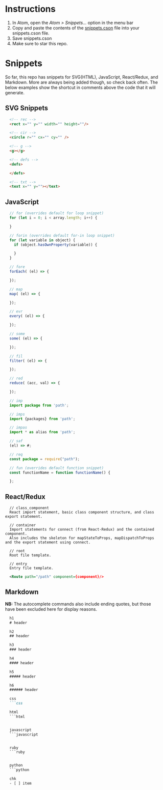 # Instructions
1. In Atom, open the *Atom > Snippets...* option in the menu bar
2. Copy and paste the contents of the [snippets.cson](/snippets.cson) file into your snippets.cson file.
3. Save snippets.cson
4. Make sure to star this repo.

# Snippets

So far, this repo has snippets for SVG(HTML), JavaScript, React/Redux, and Markdown. More are always being added though, so check back often. The below examples show the shortcut in comments above the code that it will generate.

## SVG Snippets
```html
  <!-- rec -->
  <rect x="" y="" width="" height=""/>

  <!-- cir -->
  <circle r="" cx="" cy="" />

  <!-- g -->
  <g></g>

  <!-- defs -->
  <defs>

  </defs>

  <!-- txt -->
  <text x="" y=""></text>
```

## JavaScript
```javascript
  // for (overrides default for loop snippet)
  for (let i = 0; i < array.length; i++) {

  }

  // forin (overrides default for-in loop snippet)
  for (let variable in object) {
    if (object.hasOwnProperty(variable)) {

    }
  }

  // fore
  forEach( (el) => {

  });

  // map
  map( (el) => {

  });

  // evr
  every( (el) => {

  });

  // some
  some( (el) => {

  });

  // fil
  filter( (el) => {

  });

  // red
  reduce( (acc, val) => {

  });

  // imp
  import package from 'path';

  // imps
  import {packages} from 'path';

  // impas
  import * as alias from 'path';

  // saf
  (el) => #;

  // req
  const package = require("path");

  // fun (overrides default function snippet)
  const functionName = function functionName() {

  };
```

## React/Redux

```
  // class_component
  React import statement, basic class component structure, and class export statement.

  // container
  Import statements for connect (from React-Redux) and the contained component.
  Also includes the skeleton for mapStateToProps, mapDispatchToProps and the export statement using connect.

  // root
  Root file template.

  // entry
  Entry file template.

```


```xml
  <Route path="/path" component={component}/>
```

## Markdown
**NB:** The autocomplete commands also include ending quotes, but those have been excluded here for display reasons.

```markdown
  h1
  # header

  h2
  ## header

  h3
  ### header

  h4
  #### header

  h5
  ##### header

  h6
  ###### header

  css
  ```css

  html
  ```html


  javascript
  ```javascript


  ruby
  ```ruby


  python
  ```python

  chk
  - [ ] item

```
